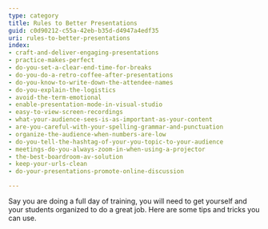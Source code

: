```yaml
---
type: category
title: Rules to Better Presentations
guid: c0d90212-c55a-42eb-b35d-d4947a4edf35
uri: rules-to-better-presentations
index:
- craft-and-deliver-engaging-presentations
- practice-makes-perfect
- do-you-set-a-clear-end-time-for-breaks
- do-you-do-a-retro-coffee-after-presentations
- do-you-know-to-write-down-the-attendee-names
- do-you-explain-the-logistics
- avoid-the-term-emotional
- enable-presentation-mode-in-visual-studio
- easy-to-view-screen-recordings
- what-your-audience-sees-is-as-important-as-your-content
- are-you-careful-with-your-spelling-grammar-and-punctuation
- organize-the-audience-when-numbers-are-low
- do-you-tell-the-hashtag-of-your-you-topic-to-your-audience
- meetings-do-you-always-zoom-in-when-using-a-projector
- the-best-boardroom-av-solution
- keep-your-urls-clean
- do-your-presentations-promote-online-discussion

---
```

Say you are doing a full day of training, you will need to get yourself and your students organized to do a great job.
 Here are some tips and tricks you can use.
